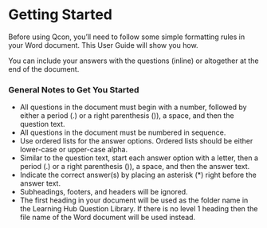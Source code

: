# Getting Started

Before using Qcon, you’ll need to follow some simple formatting rules in your Word document. This User Guide will show you how. 

You can include your answers with the questions (inline) or altogether at the end of the document. 

### General Notes to Get You Started
* All questions in the document must begin with a number, followed by either a period (.) or a right parenthesis ()), a space, and then the question text.
* All questions in the document must be numbered in sequence. 
* Use ordered lists for the answer options. Ordered lists should be either lower-case or upper-case alpha.
* Similar to the question text, start each answer option with a letter, then a period (.) or a right parenthesis ()), a space, and then the answer text.
* Indicate the correct answer(s) by placing an asterisk (*) right before the answer text.
* Subheadings, footers, and headers will be ignored.
* The first heading in your document will be used as the folder name in the Learning Hub Question Library. If there is no level 1 heading then the file name of the Word document will be used instead. 
